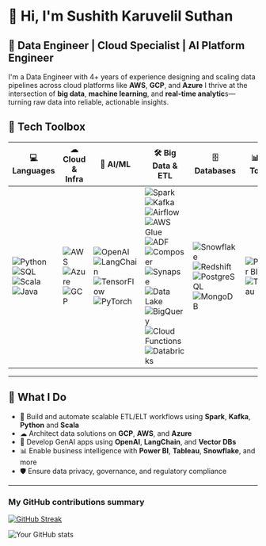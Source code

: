 # 👋 Hi, I'm Sushith Karuvelil Suthan

🎯 **Data Engineer | Cloud Specialist | AI Platform Engineer**
---

I'm a Data Engineer with 4+ years of experience designing and scaling data pipelines across cloud platforms like **AWS**, **GCP**, and **Azure** I thrive at the intersection of **big data**, **machine learning**, and **real-time analytic**s—turning raw data into reliable, actionable insights.


<!-- ![](https://komarev.com/ghpvc/?username=sushithks&color=blue) -->




## 🧰 Tech Toolbox
<!--
### 💻 Programming Languages  
![Python](https://img.shields.io/badge/Python-3670A0?style=flat&logo=python&logoColor=white)  
![SQL](https://img.shields.io/badge/SQL-025E8C?style=flat&logo=postgresql&logoColor=white)  
![Scala](https://img.shields.io/badge/Scala-DC322F?style=flat&logo=scala&logoColor=white)  
![Java](https://img.shields.io/badge/Java-ED8B00?style=flat&logo=openjdk&logoColor=white)

---

### ☁ Cloud Platforms & Services  
![AWS](https://img.shields.io/badge/AWS-232F3E?style=flat&logo=amazonaws&logoColor=white)  
![GCP](https://img.shields.io/badge/GCP-4285F4?style=flat&logo=google-cloud&logoColor=white)  
![Azure](https://img.shields.io/badge/Azure-0078D4?style=flat&logo=microsoft-azure&logoColor=white)

---

### 🧠 GenAI & ML  
![OpenAI](https://img.shields.io/badge/OpenAI-412991?style=flat&logo=openai&logoColor=white)  
![LangChain](https://img.shields.io/badge/LangChain-000000?style=flat&logo=langchain&logoColor=white)  
![TensorFlow](https://img.shields.io/badge/TensorFlow-FF6F00?style=flat&logo=tensorflow&logoColor=white)  
![PyTorch](https://img.shields.io/badge/PyTorch-EE4C2C?style=flat&logo=pytorch&logoColor=white)

---

### 🛠 Big Data & Orchestration  
![Apache Spark](https://img.shields.io/badge/Spark-E25A1C?style=flat&logo=apachespark&logoColor=white)  
![Apache Kafka](https://img.shields.io/badge/Kafka-231F20?style=flat&logo=apachekafka&logoColor=white)  
![Hadoop](https://img.shields.io/badge/Hadoop-66CCFF?style=flat&logo=apachehadoop&logoColor=white)  
![Apache Airflow](https://img.shields.io/badge/Airflow-017CEE?style=flat&logo=apacheairflow&logoColor=white)  
![Apache NiFi](https://img.shields.io/badge/NiFi-62A9DD?style=flat&logo=apache&logoColor=white)  
![AWS Glue](https://img.shields.io/badge/AWS%20Glue-232F3E?style=flat&logo=amazonaws&logoColor=white)  
![AWS Lambda](https://img.shields.io/badge/AWS%20Lambda-FF9900?style=flat&logo=amazonaws&logoColor=white)  
![EMR](https://img.shields.io/badge/AWS%20EMR-FF9900?style=flat&logo=amazonaws&logoColor=white)

---

### 🗄 Databases, Storage & Warehousing  
![Snowflake](https://img.shields.io/badge/Snowflake-29B5E8?style=flat&logo=snowflake&logoColor=white)  
![Amazon Redshift](https://img.shields.io/badge/Redshift-8C4FFF?style=flat&logo=amazon-aws&logoColor=white)  
![PostgreSQL](https://img.shields.io/badge/PostgreSQL-336791?style=flat&logo=postgresql&logoColor=white)  
![MongoDB](https://img.shields.io/badge/MongoDB-47A248?style=flat&logo=mongodb&logoColor=white)  
![Hive](https://img.shields.io/badge/Hive-FDEE21?style=flat&logo=apachehive&logoColor=black)  
![HBase](https://img.shields.io/badge/HBase-000000?style=flat&logo=apache&logoColor=white)

---

### 📊 Visualization & Reporting  
![Power BI](https://img.shields.io/badge/PowerBI-F2C811?style=flat&logo=powerbi&logoColor=black)  
![Tableau](https://img.shields.io/badge/Tableau-E97627?style=flat&logo=tableau&logoColor=white)

---

### ⚙ DevOps & CI/CD  
![GitHub Actions](https://img.shields.io/badge/GitHub%20Actions-2088FF?style=flat&logo=githubactions&logoColor=white)  
![Docker](https://img.shields.io/badge/Docker-2496ED?style=flat&logo=docker&logoColor=white)  
![CI/CD](https://img.shields.io/badge/CI%2FCD-blue?style=flat&logo=github&logoColor=white)  
![Jenkins](https://img.shields.io/badge/Jenkins-D24939?style=flat&logo=jenkins&logoColor=white)

---
-->

| 💻 Languages | ☁ Cloud & Infra | 🧠 AI/ML | 🛠 Big Data & ETL | 🗄 Databases | 📊 BI Tools | ⚙ DevOps |
|--------------|------------------|----------|------------------|--------------|--------------|------------|
| ![Python](https://img.shields.io/badge/-Python-3670A0?logo=python&logoColor=white&style=flat) ![SQL](https://img.shields.io/badge/-SQL-025E8C?logo=postgresql&logoColor=white&style=flat) ![Scala](https://img.shields.io/badge/-Scala-DC322F?logo=scala&logoColor=white&style=flat) ![Java](https://img.shields.io/badge/-Java-ED8B00?logo=openjdk&logoColor=white&style=flat) | ![AWS](https://img.shields.io/badge/-AWS-232F3E?logo=amazonaws&logoColor=white&style=flat) ![Azure](https://img.shields.io/badge/-Azure-0078D4?logo=microsoft-azure&logoColor=white&style=flat) ![GCP](https://img.shields.io/badge/-GCP-4285F4?logo=googlecloud&logoColor=white&style=flat) | ![OpenAI](https://img.shields.io/badge/-OpenAI-412991?logo=openai&logoColor=white&style=flat) ![LangChain](https://img.shields.io/badge/-LangChain-000000?logo=langchain&logoColor=white&style=flat) ![TensorFlow](https://img.shields.io/badge/-TensorFlow-FF6F00?logo=tensorflow&logoColor=white&style=flat) ![PyTorch](https://img.shields.io/badge/-PyTorch-EE4C2C?logo=pytorch&logoColor=white&style=flat) | ![Spark](https://img.shields.io/badge/-Spark-E25A1C?logo=apachespark&logoColor=white&style=flat) ![Kafka](https://img.shields.io/badge/-Kafka-231F20?logo=apachekafka&logoColor=white&style=flat) ![Airflow](https://img.shields.io/badge/-Airflow-017CEE?logo=apacheairflow&logoColor=white&style=flat) ![AWS Glue](https://img.shields.io/badge/-AWS%20Glue-232F3E?logo=amazonaws&logoColor=white&style=flat) ![ADF](https://img.shields.io/badge/-ADF-0078D4?logo=microsoftazure&logoColor=white&style=flat) ![Composer](https://img.shields.io/badge/-Composer-34A853?logo=googlecloud&logoColor=white&style=flat) ![Synapse](https://img.shields.io/badge/-Synapse-0078D4?logo=microsoftazure&logoColor=white&style=flat) ![Data Lake](https://img.shields.io/badge/-Data%20Lake-0078D4?logo=microsoftazure&logoColor=white&style=flat) ![BigQuery](https://img.shields.io/badge/-BigQuery-669DF6?logo=googlecloud&logoColor=white&style=flat) ![Cloud Functions](https://img.shields.io/badge/-Cloud%20Functions-34A853?logo=googlecloud&logoColor=white&style=flat) ![Databricks](https://img.shields.io/badge/-Databricks-E97312?logo=databricks&logoColor=white&style=flat) | ![Snowflake](https://img.shields.io/badge/-Snowflake-29B5E8?logo=snowflake&logoColor=white&style=flat) ![Redshift](https://img.shields.io/badge/-Redshift-8C4FFF?logo=amazon-aws&logoColor=white&style=flat) ![PostgreSQL](https://img.shields.io/badge/-PostgreSQL-336791?logo=postgresql&logoColor=white&style=flat) ![MongoDB](https://img.shields.io/badge/-MongoDB-47A248?logo=mongodb&logoColor=white&style=flat) | ![Power BI](https://img.shields.io/badge/-PowerBI-F2C811?logo=powerbi&logoColor=black&style=flat) ![Tableau](https://img.shields.io/badge/-Tableau-E97627?logo=tableau&logoColor=white&style=flat) | ![GitHub Actions](https://img.shields.io/badge/-GitHub%20Actions-2088FF?logo=githubactions&logoColor=white&style=flat) ![CI/CD](https://img.shields.io/badge/-CI%2FCD-blue?logo=github&logoColor=white&style=flat) ![Docker](https://img.shields.io/badge/-Docker-2496ED?logo=docker&logoColor=white&style=flat) ![Jenkins](https://img.shields.io/badge/-Jenkins-D24939?logo=jenkins&logoColor=white&style=flat) |

---



## 🚀 What I Do

- 🔄 Build and automate scalable ETL/ELT workflows using **Spark**, **Kafka**, **Python** and **Scala**
- ☁ Architect data solutions on **GCP**, **AWS**, and **Azure**
- 🤖 Develop GenAI apps using **OpenAI**, **LangChain**, and **Vector DBs**
- 📊 Enable business intelligence with **Power BI**, **Tableau**, **Snowflake**, and more
- 🛡 Ensure data privacy, governance, and regulatory compliance


---


<h3>My GitHub contributions summary</h3>

[![GitHub Streak](https://github-readme-streak-stats.herokuapp.com?user=sushithks&theme=dark&ring=fb4362&file=fb4362&currStreakNum=fb4362&currStreakLabel=fb4362&hide_border=true)](https://git.io/streak-stats)

![Your GitHub stats](https://github-readme-stats.vercel.app/api?username=sushithks&hide_border=true&show_icons=true&bg_color=151515&title_color=fb4362&icon_color=fb4362&text_bold=false&text_color=9e9e9e)

